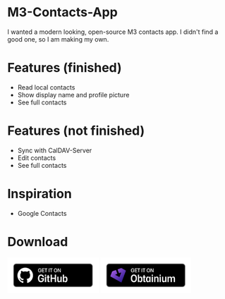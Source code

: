 # M3-Contacts-App
I wanted a modern looking, open-source M3 contacts app. I didn't find a good one, so I am making my own.
# Features (finished)
- Read local contacts
- Show display name and profile picture
- See full contacts
# Features (not finished)
- Sync with CalDAV-Server
- Edit contacts
- See full contacts
# Inspiration
- Google Contacts
# Download
[<img src="readme_content/github-badge.png" alt="Get it on GitHub" height="80">](https://github.com/Benkralex/M3-Contacts-App/releases)
[<img src="readme_content/obtainium-badge.png" alt="Get it on Obtainium" height="80">](https://apps.obtainium.imranr.dev/redirect?r=obtainium://add/https://github.com/Benkralex/M3-Contacts-App/)
